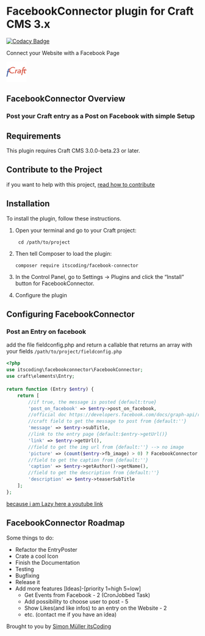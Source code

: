 # FacebookConnector plugin for Craft CMS 3.x
[![Codacy Badge](https://api.codacy.com/project/badge/Grade/e5bad32b62e145c29188de7645170778)](https://www.codacy.com/app/boscho87/facebook-connector?utm_source=github.com&amp;utm_medium=referral&amp;utm_content=boscho87/facebook-connector&amp;utm_campaign=Badge_Grade)

Connect your Website with a Facebook Page

![Screenshot](resources/img/icon.png)

## FacebookConnector Overview
 ### Post your Craft entry as a Post on Facebook with simple Setup

## Requirements
This plugin requires Craft CMS 3.0.0-beta.23 or later.

## Contribute to the Project
if you want to help with this project, [read how to contribute](CONTRIBUTE.md)

## Installation
To install the plugin, follow these instructions.
1. Open your terminal and go to your Craft project:

        cd /path/to/project
        
2. Then tell Composer to load the plugin:

       composer require itscoding/facebook-connector
       
3. In the Control Panel, go to Settings → Plugins and click the “Install” button for FacebookConnector.

4. Configure the plugin

## Configuring FacebookConnector
### Post an Entry on facebook
add the file fieldconfig.php and return a callable that returns an array with your fields
`/path/to/project/fieldconfig.php`

```php
<?php
use itscoding\facebookconnector\FacebookConnector;
use craft\elements\Entry;

return function (Entry $entry) {
    return [
        //if true, the message is posted {default:true}
        'post_on_facebook' => $entry->post_on_facebook,
        //official doc https://developers.facebook.com/docs/graph-api/reference/v2.10/post
        //craft field to get the message to post from {default:''}
        'message' => $entry->subTitle,
        //link to the entry page {default:$entry->getUrl()}
        'link' => $entry->getUrl(),
        //field to get the img url from {default:''} --> no image
        'picture' => (count($entry->fb_image) > 0) ? FacebookConnector::getBaseUrl() . $entry->fb_image->first()->getUrl() : '',
        //field to get the caption from {default:''}
        'caption' => $entry->getAuthor()->getName(),
        //field to get the description from {default:''}
        'description' => $entry->teaserSubTitle
    ];
};
```

[because i am Lazy here a youtube link](https://link.com)

## FacebookConnector Roadmap
Some things to do:

* Refactor the EntryPoster
* Crate a cool Icon
* Finish the Documentation
* Testing
* Bugfixing
* Release it
* Add more features [Ideas]-[priority 1=high 5=low] 
    - Get Events from Facebook  - 2 (CronJobbed Task)
    - Add possibility to choose user to post - 5
    - Show Likes(and like infos) to an entry on the Website - 2
    - etc. (contact me if you have an idea) 

Brought to you by [Simon Müller itsCoding](https://www.itscoding.ch)
